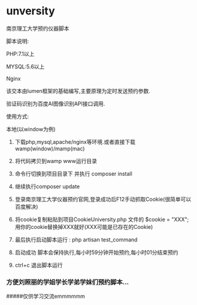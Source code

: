 # unversity
南京理工大学预约仪器脚本

脚本说明:

PHP:7.1以上

MYSQL:5.6以上

Nginx

该交本由lumen框架的基础编写,主要原理为定时发送预约参数.

验证码识别为百度AI图像识别API接口调用.

使用方式:

本地(以window为例)

1) 下载php,mysql,apache/nginx等环境.或者直接下载wamp(window)/mamp(mac)

2) 将代码拷贝到wamp www运行目录

3) 命令行切换到项目目录下 并执行 composer install 

4) 继续执行composer update

5) 登录南京理工大学仪器预约官网,登录成功后F12手动抓取Cookie(很简单可以百度解决)

6) 将cookie复制粘贴到项目CookieUniversity.php 文件的  $cookie = "XXX"; 用你的cookie替换掉XXX就好(XXX可能是已存在的Cookie)

7) 最后执行启动脚本运行 : php artisan test_command 

8) 启动成功 脚本会保持执行,每小时59分钟开始预约,每小时01分结束预约

9) ctrl+c 退出脚本运行


### 方便刘照丽的学姐学长学弟学妹们预约脚本...

#####仅供学习交流emmmmmm


